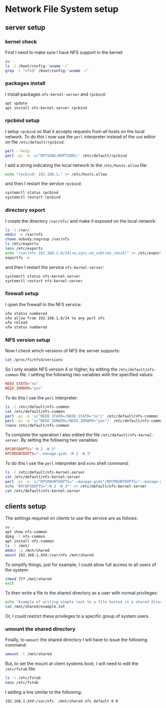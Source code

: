 # Network File System setup

## server setup

### kernel check

First I need to make sure I have NFS support in the kernel:

```bash
su -
ls -l /boot/config-`uname -r`
grep -i "nfsd" /boot/config-`uname -r`
```

### packages install

I install packages `nfs-kernel-server` and `rpcbind`:

```bash
apt update
apt install nfs-kernel-server rpcbind
```

### rpcbind setup

I setup `rpcbind` so that it accepts requests from all hosts on the local network.
To do this I now use the `perl` interpreter instead of the `sed` editor on file `/etc/default/rpcbind`:

```bash
perl --help
perl -pi -e 's/^OPTIONS/#OPTIONS/' /etc/default/rpcbind
```

I add a string indicating the local network to the `/etc/hosts.allow` file:

```bash
echo "rpcbind: 192.168.1." >> /etc/hosts.allow
```

and then I restart the service `rpcbind`:

```bash
systemctl status rpcbind
systemctl restart rpcbind
```

### directory export

I create the directory `/var/nfs/` and make it exposed on the local network:

```bash
ls -l /var/
mkdir -p /var/nfs
chown nobody:nogroup /var/nfs
ls /etc/exports
less /etc/exports
echo "/var/nfs 192.168.1.0/24(rw,sync,no_subtree_check)" >> /etc/exports
exportfs -a
```

and then I restart the service `nfs-kernel-server`:

```bash
systemctl status nfs-kernel-server
systemctl restart nfs-kernel-server
```

### firewall setup

I open the firewall to the NFS service:

```bash
ufw status numbered
ufw allow from 192.168.1.0/24 to any port nfs
ufw reload
ufw status numbered
```

### NFS version setup

Now I check which versions of NFS the server supports:

```bash
cat /proc/fs/nfsd/versions
```

So I only enable NFS version 4 or higher, by editing the `/etc/default/nfs-common` file.
I setting the following two variables with the specified values:

```conf
NEED_STATD="no"
NEED_IDMAPD="yes"
```

To do this I use the `perl` interpreter:

```bash
ls -l /etc/default/nfs-common
cat /etc/default/nfs-common
perl -pi -e 's/^NEED_STATD=/NEED_STATD="no"/' /etc/default/nfs-common
perl -pi -e 's/^NEED_IDMAPD=/NEED_IDMAPD="yes"/' /etc/default/nfs-common
rnano /etc/default/nfs-common
```

To complete the operation I also edited the file `/etc/default/nfs-kernel-server`.
By setting the following two variables:

```conf
RPCNFSDOPTS="-N 2 -N 3"
RPCMOUNTDOPTS="--manage-gids -N 2 -N 3"
```

To do this I use the `perl` interpreter and `echo` shell command:

```bash
ls -l /etc/default/nfs-kernel-server
cat /etc/default/nfs-kernel-server
perl -pi -e 's/^RPCMOUNTDOPTS="--manage-gids"/RPCMOUNTDOPTS="--manage-gids -N 2 -N 3"/' /etc/default/nfs-kernel-server
echo 'RPCNFSDOPTS="-N 2 -N 3"' >> /etc/default/nfs-kernel-server
cat /etc/default/nfs-kernel-server
```

## clients setup

The settings required on clients to use the service are as follows:

```bash
su -
apt show nfs-common
dpkg -l nfs-common
apt install nfs-common
ls -l /mnt/
mkdir -p /mnt/shared
mount 192.168.1.XXX:/var/nfs /mnt/shared
```

To simplify things, just for example, I could allow full access to all users of the system:

```bash
chmod 777 /mnt/shared
exit
```

To then write a file to the shared directory as a user with normal privileges:

```bash
echo "Example of writing simple text to a file hosted in a shared directory using NFS." > /mnt/shared/example.txt
cat /mnt/shared/example.txt
```

Or, I could restrict these privileges to a specific group of system users.

### umount the shared directory

Finally, to `umount` the shared directory I will have to issue the following command:

```bash
umount -l /mnt/shared
```

But, to set the mount at client systems boot, I will need to edit the `/etc/fstab` file: 

```bash
ls -l /etc/fstab
nano /etc/fstab
```

I adding a line similar to the following:

```text
192.168.1.XXX:/var/nfs  /mnt/shared nfs default 0 0
```
